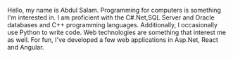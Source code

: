 <!---
abduzalam/abduzalam is a ✨ special ✨ repository because its `README.md` (this file) appears on your GitHub profile.
You can click the Preview link to take a look at your changes.
--->
Hello, my name is Abdul Salam. Programming for computers is something I'm interested in. I am proficient with the C#.Net,SQL Server and Oracle databases and C++ programming languages. Additionally, I occasionally use Python to write code. Web technologies are something that interest me as well. For fun, I've developed a few web applications in Asp.Net, React and Angular.


